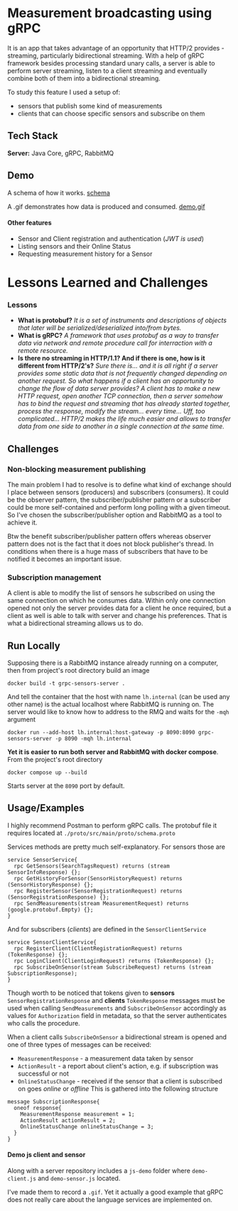 
# Measurement broadcasting using gRPC

It is an app that takes advantage of an opportunity that HTTP/2 provides - 
streaming, particularly bidirectional streaming. With a help of gRPC 
framework besides processing standard unary calls, a server is able to
perform server streaming, listen to a client streaming and eventually combine both of them 
into a bidirectional streaming.

To study this feature I used a setup of:
- sensors that publish some kind of measurements
- clients that can choose specific sensors and subscribe on them

## Tech Stack

**Server:** Java Core, gRPC, RabbitMQ

## Demo

A schema of how it works.
[schema](./schema.png)

A .gif demonstrates how data is produced and consumed.
[demo.gif](./demo.gif)
#### Other features
- Sensor and Client registration and authentication (*JWT is used*)
- Listing sensors and their Online Status
- Requesting measurement history for a Sensor

# Lessons Learned and Challenges

### Lessons
- **What is protobuf?**
*It is a set of instruments and descriptions of objects that later will be serialized/deserialized into/from bytes.*
- **What is gRPC?**
*A framework that uses protobuf as a way to transfer data via network and remote procedure call
for interraction with a remote resource.*
- **Is there no streaming in HTTP/1.1? And if there is one, how is it different from HTTP/2's?**
*Sure there is... and it is all right if a server provides some static data
that is not frequently changed depending on another request. So what happens 
if a client has an opportunity to change the flow of data server provides? 
A client has to make a new HTTP request, open another TCP connection, then a server
somehow has to bind the request and streaming that has already started 
together, process the response, modify the stream... every time... Uff, too complicated... 
HTTP/2 makes the life much easier and allows to transfer data from one side to another in a single connection at the same time.*

## Challenges
### Non-blocking measurement publishing

The main problem I had to resolve is to define what kind of exchange should I place between
sensors (producers) and subscribers (consumers). It could be the observer pattern, 
the subscriber/publisher pattern or a subscriber could be more self-contained 
and perform long polling with a given timeout. So I've chosen the subscriber/publisher 
option and RabbitMQ as a tool to achieve it.

Btw the benefit subscriber/publisher pattern offers whereas observer pattern does not is the fact that it does 
not block publisher's thread. In conditions when
there is a huge mass of subscribers that have to be notified it becomes an important issue.

### Subscription management

A client is able to modify the list of sensors he subscribed on 
using the same connection on which he consumes data. Within only one connection 
opened not only the server provides data for a client he once required, but a client as well 
is able to talk with server and change his preferences. That is what a bidirectional
streaming allows us to do.


## Run Locally

Supposing there is a RabbitMQ instance already running on a computer, 
then from project's root directory build  an image
```
docker build -t grpc-sensors-server .
```
And tell the container that the host with name `lh.internal` 
(can be used any other name) is the actual localhost where RabbitMQ is running on.
The server would like to know how to address to the RMQ and waits for the `-mqh` argument
```
docker run --add-host lh.internal:host-gateway -p 8090:8090 grpc-sensors-server -p 8090 -mqh lh.internal
```
**Yet it is easier to run both server and RabbitMQ with docker compose**. From the project's root directory
```
docker compose up --build
```
Starts server at the `8090` port by default.


## Usage/Examples

I highly recommend Postman to perform gRPC calls. The protobuf file it requires 
located at `./proto/src/main/proto/schema.proto`

Services methods are pretty much self-explanatory.
For sensors those are

```
service SensorService{
  rpc GetSensors(SearchTagsRequest) returns (stream SensorInfoResponse) {};
  rpc GetHistoryForSensor(SensorHistoryRequest) returns (SensorHistoryResponse) {};
  rpc RegisterSensor(SensorRegistrationRequest) returns (SensorRegistrationResponse) {};
  rpc SendMeasurements(stream MeasurementRequest) returns (google.protobuf.Empty) {};
}
```
And for subscribers (*clients*) are defined in the `SensorClientService`
```
service SensorClientService{
  rpc RegisterClient(ClientRegistrationRequest) returns (TokenResponse) {};
  rpc LoginClient(ClientLoginRequest) returns (TokenResponse) {};
  rpc SubscribeOnSensor(stream SubscribeRequest) returns (stream SubscriptionResponse);
}
```


Though worth to be noticed that tokens given to **sensors** `SensorRegistrationResponse` and **clients**
`TokenResponse` messages must be used when calling  `SendMeasurements` and `SubscribeOnSensor` accordingly as values for `Authorization` field in metadata, so
that the server authenticates who calls the procedure.

When a client calls `SubscribeOnSensor` a bidirectional stream is opened and one of three 
types of messages can be received:
- `MeasurementResponse` - a measurement data taken by sensor
- `ActionResult` - a report about client's action, e.g. if subscription was successful or not
- `OnlineStatusChange` - received if the sensor that a client is subscribed on goes *online* or *offline*
This is gathered into the following structure
```
message SubscriptionResponse{
  oneof response{
    MeasurementResponse measurement = 1;
    ActionResult actionResult = 2;
    OnlineStatusChange onlineStatusChange = 3;
  }
}
```
#### Demo js client and sensor

Along with a server repository includes a 
`js-demo` folder where `demo-client.js` and `demo-sensor.js` located.

I've made them to record a `.gif`. Yet it actually a good example that
gRPC does not really care about the language services are implemented on.